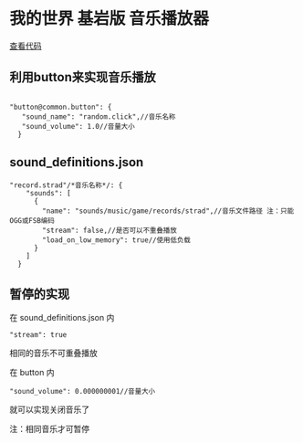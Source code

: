# 我的世界 基岩版 音乐播放器
[查看代码](https://github.com/Armamem0t/Minecraft_pe_music_players/blob/main/code.json)
## 利用button来实现音乐播放
<pre><code class="language-bash"style="">
"button@common.button": {
   "sound_name": "random.click",//音乐名称
   "sound_volume": 1.0//音量大小
  }<span class="token operator"></code></pre>
  
  ## sound_definitions.json
  
  <pre><code class="language-bash"style="">"record.strad"/*音乐名称*/: {
    "sounds": [
      {
        "name": "sounds/music/game/records/strad",//音乐文件路径 注：只能OGG或FSB编码
        "stream": false,//是否可以不重叠播放
        "load_on_low_memory": true//使用低负载
      }
    ]
  }<span class="token operator"></code></pre>
  
  ## 暂停的实现
  
  在 sound_definitions.json 内
  <pre><code class="language-bash"style="">"stream": true<span class="token operator"></code></pre>
  相同的音乐不可重叠播放
   
  在 button 内
  
  <pre><code class="language-bash"style="">"sound_volume": 0.000000001//音量大小</code></pre>
  就可以实现关闭音乐了 
  
  注：相同音乐才可暂停
